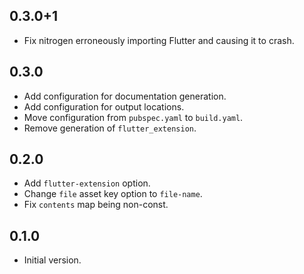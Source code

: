 ## 0.3.0+1
* Fix nitrogen erroneously importing Flutter and causing it to crash.

## 0.3.0
* Add configuration for documentation generation.
* Add configuration for output locations.
* Move configuration from `pubspec.yaml` to `build.yaml`.
* Remove generation of `flutter_extension`.

## 0.2.0
* Add `flutter-extension` option.
* Change `file` asset key option to `file-name`.
* Fix `contents` map being non-const.

## 0.1.0

- Initial version.
